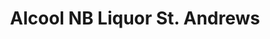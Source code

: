 ---
title: "Alcool NB Liquor St. Andrews"
url: /st-andrews/alcool-nb-liquor-st-andrews/
shop: Spirituosen
---